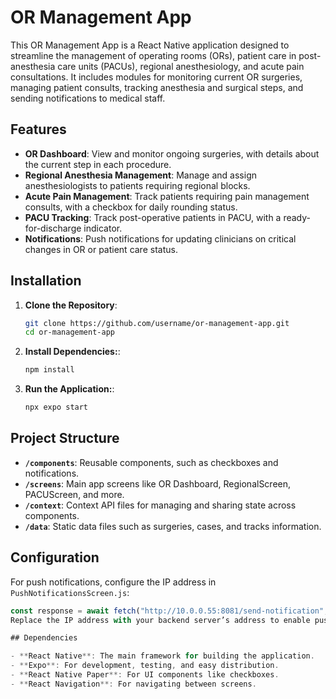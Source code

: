# OR Management App

This OR Management App is a React Native application designed to streamline the management of operating rooms (ORs), patient care in post-anesthesia care units (PACUs), regional anesthesiology, and acute pain consultations. It includes modules for monitoring current OR surgeries, managing patient consults, tracking anesthesia and surgical steps, and sending notifications to medical staff.

## Features

- **OR Dashboard**: View and monitor ongoing surgeries, with details about the current step in each procedure.
- **Regional Anesthesia Management**: Manage and assign anesthesiologists to patients requiring regional blocks.
- **Acute Pain Management**: Track patients requiring pain management consults, with a checkbox for daily rounding status.
- **PACU Tracking**: Track post-operative patients in PACU, with a ready-for-discharge indicator.
- **Notifications**: Push notifications for updating clinicians on critical changes in OR or patient care status.

## Installation

1. **Clone the Repository**:
   ```bash
   git clone https://github.com/username/or-management-app.git
   cd or-management-app

2. **Install Dependencies:**:
    ```bash
    npm install

2. **Run the Application:**:
    ```bash
    npx expo start

## Project Structure

- **`/components`**: Reusable components, such as checkboxes and notifications.
- **`/screens`**: Main app screens like OR Dashboard, RegionalScreen, PACUScreen, and more.
- **`/context`**: Context API files for managing and sharing state across components.
- **`/data`**: Static data files such as surgeries, cases, and tracks information.

## Configuration

For push notifications, configure the IP address in `PushNotificationsScreen.js`:
   
```javascript
const response = await fetch("http://10.0.0.55:8081/send-notification", { ... });
Replace the IP address with your backend server’s address to enable push notifications.

## Dependencies

- **React Native**: The main framework for building the application.
- **Expo**: For development, testing, and easy distribution.
- **React Native Paper**: For UI components like checkboxes.
- **React Navigation**: For navigating between screens.